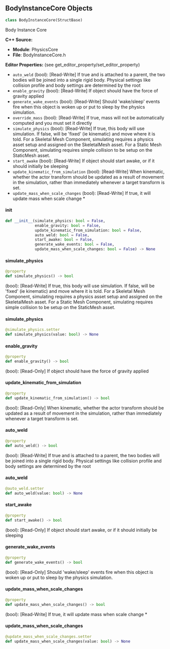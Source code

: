 ## BodyInstanceCore Objects

```python
class BodyInstanceCore(StructBase)
```

Body Instance Core

**C++ Source:**

- **Module**: PhysicsCore
- **File**: BodyInstanceCore.h

**Editor Properties:** (see get_editor_property/set_editor_property)

- ``auto_weld`` (bool):  [Read-Write] If true and is attached to a parent, the two bodies will be joined into a single rigid body. Physical settings like collision profile and body settings are determined by the root
- ``enable_gravity`` (bool):  [Read-Write] If object should have the force of gravity applied
- ``generate_wake_events`` (bool):  [Read-Write] Should 'wake/sleep' events fire when this object is woken up or put to sleep by the physics simulation.
- ``override_mass`` (bool):  [Read-Write] If true, mass will not be automatically computed and you must set it directly
- ``simulate_physics`` (bool):  [Read-Write] If true, this body will use simulation. If false, will be 'fixed' (ie kinematic) and move where it is told.
  For a Skeletal Mesh Component, simulating requires a physics asset setup and assigned on the SkeletalMesh asset.
  For a Static Mesh Component, simulating requires simple collision to be setup on the StaticMesh asset.
- ``start_awake`` (bool):  [Read-Write] If object should start awake, or if it should initially be sleeping
- ``update_kinematic_from_simulation`` (bool):  [Read-Write] When kinematic, whether the actor transform should be updated as a result of movement in the simulation, rather than immediately whenever a target transform is set.
- ``update_mass_when_scale_changes`` (bool):  [Read-Write] If true, it will update mass when scale change *

<a id="unreal.BodyInstanceCore.__init__"></a>

#### __init__

```python
def __init__(simulate_physics: bool = False,
             enable_gravity: bool = False,
             update_kinematic_from_simulation: bool = False,
             auto_weld: bool = False,
             start_awake: bool = False,
             generate_wake_events: bool = False,
             update_mass_when_scale_changes: bool = False) -> None
```

<a id="unreal.BodyInstanceCore.simulate_physics"></a>

#### simulate_physics

```python
@property
def simulate_physics() -> bool
```

(bool):  [Read-Write] If true, this body will use simulation. If false, will be 'fixed' (ie kinematic) and move where it is told.
For a Skeletal Mesh Component, simulating requires a physics asset setup and assigned on the SkeletalMesh asset.
For a Static Mesh Component, simulating requires simple collision to be setup on the StaticMesh asset.

<a id="unreal.BodyInstanceCore.simulate_physics"></a>

#### simulate_physics

```python
@simulate_physics.setter
def simulate_physics(value: bool) -> None
```

<a id="unreal.BodyInstanceCore.enable_gravity"></a>

#### enable_gravity

```python
@property
def enable_gravity() -> bool
```

(bool):  [Read-Only] If object should have the force of gravity applied

<a id="unreal.BodyInstanceCore.update_kinematic_from_simulation"></a>

#### update_kinematic_from_simulation

```python
@property
def update_kinematic_from_simulation() -> bool
```

(bool):  [Read-Only] When kinematic, whether the actor transform should be updated as a result of movement in the simulation, rather than immediately whenever a target transform is set.

<a id="unreal.BodyInstanceCore.auto_weld"></a>

#### auto_weld

```python
@property
def auto_weld() -> bool
```

(bool):  [Read-Write] If true and is attached to a parent, the two bodies will be joined into a single rigid body. Physical settings like collision profile and body settings are determined by the root

<a id="unreal.BodyInstanceCore.auto_weld"></a>

#### auto_weld

```python
@auto_weld.setter
def auto_weld(value: bool) -> None
```

<a id="unreal.BodyInstanceCore.start_awake"></a>

#### start_awake

```python
@property
def start_awake() -> bool
```

(bool):  [Read-Only] If object should start awake, or if it should initially be sleeping

<a id="unreal.BodyInstanceCore.generate_wake_events"></a>

#### generate_wake_events

```python
@property
def generate_wake_events() -> bool
```

(bool):  [Read-Only] Should 'wake/sleep' events fire when this object is woken up or put to sleep by the physics simulation.

<a id="unreal.BodyInstanceCore.update_mass_when_scale_changes"></a>

#### update_mass_when_scale_changes

```python
@property
def update_mass_when_scale_changes() -> bool
```

(bool):  [Read-Write] If true, it will update mass when scale change *

<a id="unreal.BodyInstanceCore.update_mass_when_scale_changes"></a>

#### update_mass_when_scale_changes

```python
@update_mass_when_scale_changes.setter
def update_mass_when_scale_changes(value: bool) -> None
```

<a id="unreal.BodyInstance"></a>